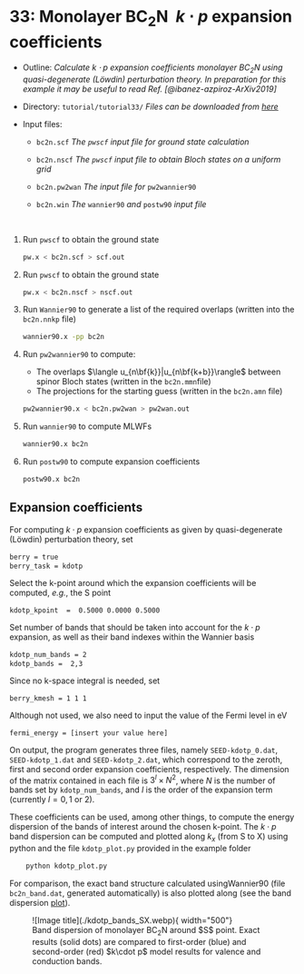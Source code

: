 # 33: Monolayer BC$_2$N &#151; $k\cdot p$ expansion coefficients

- Outline: *Calculate $k\cdot p$ expansion coefficients monolayer
    BC$_2$N using quasi-degenerate (Löwdin) perturbation theory. In
    preparation for this example it may be useful to read Ref.
    [@ibanez-azpiroz-ArXiv2019]*

- Directory: `tutorial/tutorial33/` *Files can be downloaded from [here](https://github.com/wannier-developers/wannier90/tree/develop/tutorials/tutorial33)*

- Input files:

    - `bc2n.scf` *The `pwscf` input file for ground state calculation*

    - `bc2n.nscf` *The `pwscf` input file to obtain Bloch states on a
        uniform grid*

    - `bc2n.pw2wan` *The input file for* `pw2wannier90`

    - `bc2n.win` *The* `wannier90` *and* `postw90` *input file*

&nbsp;

1. Run `pwscf` to obtain the ground state

    ```bash title="Terminal"
    pw.x < bc2n.scf > scf.out
    ```

2. Run `pwscf` to obtain the ground state

    ```bash title="Terminal"
    pw.x < bc2n.nscf > nscf.out
    ```

3. Run `Wannier90` to generate a list of the required overlaps
    (written into the `bc2n.nnkp` file)

    ```bash title="Terminal"
    wannier90.x -pp bc2n
    ```

4. Run `pw2wannier90` to compute:
    - The overlaps $\langle u_{n\bf{k}}|u_{n\bf{k+b}}\rangle$
        between spinor Bloch states (written in the `bc2n.mmn`file)
    - The projections for the starting guess (written in the
        `bc2n.amn` file)

    ```bash title="Terminal"
    pw2wannier90.x < bc2n.pw2wan > pw2wan.out
    ```

5. Run `wannier90` to compute MLWFs

    ```bash title="Terminal"
    wannier90.x bc2n
    ```

6. Run `postw90` to compute expansion coefficients

    ```bash title="Terminal"
    postw90.x bc2n
    ```

## Expansion coefficients

For computing $k\cdot p$ expansion coefficients as given by
quasi-degenerate (Löwdin) perturbation theory, set

```vi title="Input file"
berry = true
berry_task = kdotp
```

Select the k-point around which the expansion coefficients will be
computed, *e.g.*, the S point

```vi title="Input file"
kdotp_kpoint  =  0.5000 0.0000 0.5000
```

Set number of bands that should be taken into account for the
$k\cdot p$ expansion, as well as their band indexes within the
Wannier basis

```vi title="Input file"
kdotp_num_bands = 2
kdotp_bands =  2,3
```

Since no k-space integral is needed, set

```vi title="Input file"
berry_kmesh = 1 1 1
```

Although not used, we also need to input the value of the Fermi
level in eV

```vi title="Input file"
fermi_energy = [insert your value here]
```

On output, the program generates three files, namely
`SEED-kdotp_0.dat`, `SEED-kdotp_1.dat` and `SEED-kdotp_2.dat`, which
correspond to the zeroth, first and second order expansion coefficients,
respectively. The dimension of the matrix contained in each file is
$3^{l}\times N^{2}$, where $N$ is the number of bands set by `kdotp_num_bands`,
and $l$ is the order of the expansion term (currently $l=0,1$ or $2$).

These coefficients can be used, among other things, to compute the
energy dispersion of the bands of interest around the chosen
k-point. The $k\cdot p$ band dispersion can be computed and plotted
along $k_x$ (from S to X) using python and the file `kdotp_plot.py`
provided in the example folder

```bash title="Terminal"
    python kdotp_plot.py
```

For comparison, the exact band structure calculated usingWannier90
(file `bc2n_band.dat`, generated automatically) is also plotted along
(see the band dispersion [plot](#fig:bc2n-bnd)).

<figure markdown="span" id="fig:bc2n-bnd">
![Image title](./kdotp_bands_SX.webp){ width="500"}
<figcaption markdown="span">Band dispersion of monolayer
BC<sub>2</sub>N around $S$ point.
Exact results (solid dots) are compared to first-order (blue) and
second-order (red) $k\cdot p$ model results for valence and conduction bands.
</figcaption>
</figure>
